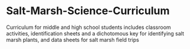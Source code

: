 # Salt-Marsh-Science-Curriculum
Curriculum for middle and high school students includes classroom activities, identification sheets and a dichotomous key for identifying salt marsh plants, and data sheets for salt marsh field trips
